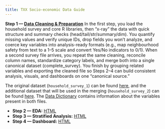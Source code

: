 ```yaml
---
title: TXX Socio-economic Data Guide
---
```


**Step 1 — [Data Cleaning & Preparation]((https://alexarpu.github.io/Urban-Regeneration-Project-Socio-economic-Data-Analysis-Guide/docs/socieoconomic-data-analysis-guide-1.html))**
In the first step, you load the household survey and core R libraries, then “x-ray” the data with quick structure and summary checks (head/tail/str/summary/dim). You quantify missing values and verify unique IDs, drop fields you won’t analyze, and coerce key variables into analysis-ready formats (e.g., map neighbourhood safety from text to a 1–5 scale and convert Yes/No indicators to 0/1). When a second survey file arrives, you repeat the same cleaning, reconcile column names, standardize category labels, and merge both into a single canonical dataset (complete_survey). You finish by grouping related variables and exporting the cleaned file so Steps 2–4 can build consistent analysis, visuals, and dashboards on one “canonical source.”

The original dataset (```household_survey_1```) can be found [here](https://docs.google.com/spreadsheets/d/1g9wLeMfwMVtUlpOOwIr0WYIpGN_ZXL4u/edit?usp=drive_link&ouid=105664068897260112805&rtpof=true&sd=true), and the additional dataset that will be used in the merging (```household_survey_2```) can be found [here](https://docs.google.com/spreadsheets/d/1UtXni8_V5ANcd4fOSCxJaMXZZvvrXqnC/edit?usp=drive_link&ouid=105664068897260112805&rtpof=true&sd=true). The [Data Dictionary](https://docs.google.com/spreadsheets/d/1BGSSNHbM8WzLIjpf4B2ypOuXvmSyZsJC/edit?usp=drive_link&ouid=105664068897260112805&rtpof=true&sd=true) contains information about the variables present in both files.

- **Step 2 — EDA:** [HTML](https://alexarpu.github.io/Urban-Regeneration-Project-Socio-economic-Data-Analysis-Guide/docs/socioeconomic-data-analysis-guide-2.html)
- **Step 3 — Stratified Analysis:** [HTML](https://alexarpu.github.io/Urban-Regeneration-Project-Socio-economic-Data-Analysis-Guide/docs/socioeconomic-data-analysis-guide-3.html)
- **Step 4 — Dashboard:** [HTML](https://alexarpu.github.io/Urban-Regeneration-Project-Socio-economic-Data-Analysis-Guide/docs/Dashboard.html)

